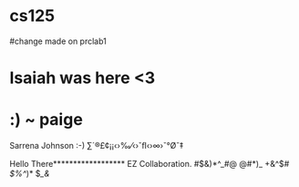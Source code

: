 # cs125
#change made on prclab1

# Isaiah was here <3
# :) ~ paige
Sarrena Johnson :-)
∑´®£¢¡¡‹›‰⁄‹›ˇﬂ‹›∞›ˇ°Øˇ‡

Hello There******************
EZ Collaboration.
#$&)*^_#@ @#*)_ +&^$*# $%^*)* $*_&*
